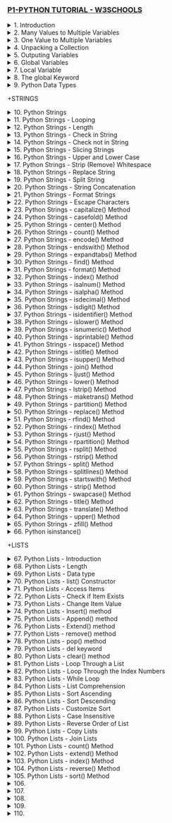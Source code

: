 ### [P1-PYTHON TUTORIAL - W3SCHOOLS](/courses/python/P1.md)

<details>
  <summary>1. Introduction </summary>

# Check python version

<details>
  <summary>Solution </summary>

```py
python --version
```

</details>

# Print out value

<details>
  <summary>Solution </summary>

```py
print("Hello, World!")
```

</details>

# Python Comments

<details>
  <summary>Solution </summary>

```py
#This is a comment
print("Hello, World!")
```

```py
#This is a comment
#written in
#more than just one line
print("Hello, World!")
```

```py
"""
This is a comment
written in
more than just one line
"""
print("Hello, World!")
```

</details>

# Python Variables

<details>
  <summary>Solution </summary>

```py
x = 5
y = "John"
print(x)
print(y)
```

```py
# 5
# John
```

</details>

# Type Casting

<details>
  <summary>Solution </summary>

```py
x = str(3)    # x will be '3'
y = int(3)    # y will be 3
z = float(3)  # z will be 3.0
```

```py
# 3
# 3
# 3.0
```

</details>

# Get Data Type

<details>
  <summary>Solution </summary>

```py
x = 5
y = "John"
print(type(x))
print(type(y))
```

```py
# <class 'int'>
# <class 'str'>
```

</details>

</details>

<details>
  <summary>2. Many Values to Multiple Variables </summary>

# Many Values to Multiple Variables

```py
x, y, z = "Orange", "Banana", "Cherry"
print(x)
print(y)
print(z)
```

```py
# Orange
# Banana
# Cherry
```

</details>

<details>
  <summary>3. One Value to Multiple Variables </summary>

# One Value to Multiple Variables

```py
x = y = z = "Orange"
print(x)
print(y)
print(z)
```

```py
# Orange
# Orange
# Orange
```

</details>

<details>
  <summary>4. Unpacking a Collection </summary>

# Unpacking a Collection

```py
fruits = ["apple", "banana", "cherry"]
x, y, z = fruits
print(x)
print(y)
print(z)
```

```py
# apple
# banana
# cherry
```

</details>

<details>
  <summary>5. Outputing Variables </summary>

# Outputing Variables

```py
x = "Python"
y = "is"
z = "awesome"
print(x, y, z)
```

```py
# Python is awesome
```

```py
x = "Python "
y = "is "
z = "awesome"
print(x + y + z)
```

```py
# Python is awesome
```

</details>

<details>
  <summary>6. Global Variables </summary>

# Global Variables

```py
x = "awesome"

def myfunc():
  print("Python is " + x)

myfunc()
```

```py
# Python is awesome
```

</details>

<details>
  <summary>7. Local Variable </summary>

# Local Variable

```py
x = "awesome"

def myfunc():
  x = "fantastic"
  print("Python is " + x)

myfunc()

print("Python is " + x)
```

```py
# Python is fantastic
# Python is awesome
```

</details>

<details>
  <summary>8. The global Keyword</summary>

# The global Keyword

```py
x = "awesome"

def myfunc():
  global x
  x = "fantastic"

myfunc()

print("Python is " + x)
```

```py
# Python is fantastic
```

</details>

<details>
  <summary>9. Python Data Types </summary>

# Built-in Data Types

```py
Text Type:	    str
Numeric Types:	int, float, complex
Sequence Types:	list, tuple, range
Mapping Type:	  dict
Set Types:	    set, frozenset
Boolean Type:	  bool
Binary Types:	  bytes, bytearray, memoryview
None Type:	    NoneType
```

# Get Data Type

```py
x = 5
print(type(x))
```

```py
# <class 'int'>
```

# Set String Type

```py
x = "Hello World"
```

```py
x = str("Hello World")
```

# Set Integer Type

```py
x = 20
```

```py
x = int(20)
```

# Set Float Type

```py
x = 20.5
```

```py
x = float(20.5)
```

# Set Complex Type

```py
x = 1j
```

```py
x = complex(1j)
```

# Set List Type

```py
x = ["apple", "banana", "cherry"]
```

```py
x = list(("apple", "banana", "cherry"))
```

# Set Tuple Type

```py
x = ("apple", "banana", "cherry")
```

```py
x = tuple(("apple", "banana", "cherry"))
```

# Set Range Type

```py
x = range(6)
```

# Set Dictionary Type

```py
x = {"name" : "John", "age" : 36}
```

```py
x = dict(name="John", age=36)
```

# Set Set Type

```py
x = {"apple", "banana", "cherry"}
```

```py
x = set(("apple", "banana", "cherry"))
```

# Set FrozenSet Type

```py
x = frozenset({"apple", "banana", "cherry"})
```

```py
x = frozenset(("apple", "banana", "cherry"))
```

# Set Bool Type

```py
x = True
```

```py
x = bool(5)
```

# Set Bytes Type

```py
x = b"Hello"
```

```py
x = bytes(5)
```

# Set ByteArray Type

```py
x = bytearray(5)
```

# Set Memoryview Type

```py
x = memoryview(bytes(5))
```

# Set None Type

```py
x = None
```

</details>

+STRINGS

<details>
  <summary>10. Python Strings </summary>

- Strings in python are surrounded by either single quotation marks, or double quotation marks.

- 'hello' is the same as "hello".

- You can display a string literal with the print() function.

- Assigning a string to a variable is done with the variable name followed by an equal sign and the string.

- You can assign a multiline string to a variable by using three quotes.

- Square brackets can be used to access elements of the string.

```py
print("Hello")
print('Hello')
```

```py
a = "Hello"
print(a)
```

```py
a = """Lorem ipsum dolor sit amet,
consectetur adipiscing elit,
sed do eiusmod tempor incididunt
ut labore et dolore magna aliqua."""
print(a)
```

```py
a = '''Lorem ipsum dolor sit amet,
consectetur adipiscing elit,
sed do eiusmod tempor incididunt
ut labore et dolore magna aliqua.'''
print(a)
```

```py
# Lorem ipsum dolor sit amet,
# consectetur adipiscing elit,
# sed do eiusmod tempor incididunt
# ut labore et dolore magna aliqua.
```

```py
a = "Hello, World!"
print(a[1])
```

```py
# e
```

</details>

<details>
  <summary>11. Python Strings - Looping </summary>

- Since strings are arrays, we can loop through the characters in a string, with a for loop.

```py
for x in "banana":
  print(x)
```

```py
# b
# a
# n
# a
# n
# a
```

</details>

<details>
  <summary>12. Python Strings - Length </summary>

- To get the length of a string, use the len() function.

```py
a = "Hello, World!"
print(len(a))
```

```py
# 13
```

</details>

<details>
  <summary>13. Python Strings - Check in String </summary>

- To check if a certain phrase or character is present in a string, we can use the keyword in.

```py
txt = "The best things in life are free!"
print("free" in txt)
```

```py
# True
```

```py
txt = "The best things in life are free!"
if "free" in txt:
  print("Yes, 'free' is present.")
```

```py
# Yes, 'free' is present.
```

</details>

<details>
  <summary>14. Python Strings - Check not in String </summary>

```py
txt = "The best things in life are free!"
print("expensive" not in txt)
```

```py
# True
```

```py
txt = "The best things in life are free!"
if "expensive" not in txt:
  print("No, 'expensive' is NOT present.")
```

```py
# No, 'expensive' is NOT present.
```

</details>

<details>
  <summary>15. Python Strings - Slicing Strings </summary>

- You can return a range of characters by using the slice syntax.

- Specify the start index and the end index, separated by a colon, to return a part of the string.

- By leaving out the start index, the range will start at the first character.

- By leaving out the end index, the range will go to the end.

- Use negative indexes to start the slice from the end of the string.

```py
b = "Hello, World!"
print(b[2:5])
```

```py
# llo
```

```py
b = "Hello, World!"
print(b[:5])
```

```py
# Hello
```

```py
b = "Hello, World!"
print(b[2:])
```

```py
# llo, World!
```

```py
b = "Hello, World!"
print(b[-5:-2])
```

```py
# orl
```

</details>

<details>
  <summary>16. Python Strings - Upper and Lower Case </summary>

- The upper() method returns the string in upper case.

- The lower() method returns the string in lower case.

```py
a = "Hello, World!"
print(a.upper())
```

```py
# HELLO, WORLD!
```

```py
a = "Hello, World!"
print(a.lower())
```

```py
# hello, world!
```

</details>

<details>
  <summary>17. Python Strings - Strip (Remove) Whitespace</summary>

- Whitespace is the space before and/or after the actual text, and very often you want to remove this space.

- The strip() method removes any whitespace from the beginning or the end

```py
a = " Hello, World! "
print(a.strip()) # returns "Hello, World!"
```

```py
# Hello, World!
```

</details>

<details>
  <summary>18. Python Strings - Replace String </summary>

- The replace() method replaces a string with another string.

```py
a = "Hello, World!"
print(a.replace("H", "J"))
```

```py
# Jello, World!
```

</details>

<details>
  <summary>19. Python Strings - Split String </summary>

- The split() method returns a list where the text between the specified separator becomes the list items.

- The split() method splits the string into substrings if it finds instances of the separator.

```py
a = "Hello, World!"
print(a.split(",")) # returns ['Hello', ' World!']
```

```py
# ['Hello', ' World!']
```

</details>

<details>
  <summary>20. Python Strings - String Concatenation </summary>

- To concatenate, or combine, two strings you can use the + operator.

```py
a = "Hello"
b = "World"
c = a + b
print(c)
```

```py
# HelloWorld
```

```py
a = "Hello"
b = "World"
c = a + " " + b
print(c)
```

```py
# Hello World
```

</details>

<details>
  <summary>21. Python Strings - Format Strings </summary>

- We can combine strings and numbers by using the format() method!

- The format() method takes the passed arguments, formats them, and places them in the string where the placeholders {} are.

- The format() method takes unlimited number of arguments, and are placed into the respective placeholders.

- You can use index numbers {0} to be sure the arguments are placed in the correct placeholders.

```py
age = 36
txt = "My name is John, and I am {}"
print(txt.format(age))
```

```py
# My name is John, and I am 36
```

```py
quantity = 3
itemno = 567
price = 49.95
myorder = "I want {} pieces of item {} for {} dollars."
print(myorder.format(quantity, itemno, price))
```

```py
# I want 3 pieces of item 567 for 49.95 dollars.
```

```py
quantity = 3
itemno = 567
price = 49.95
myorder = "I want to pay {2} dollars for {0} pieces of item {1}."
print(myorder.format(quantity, itemno, price))
```

```py
# I want to pay 49.95 dollars for 3 pieces of item 567
```

</details>

<details>
  <summary>22. Python Strings - Escape Characters </summary>

- To insert characters that are illegal in a string, use an escape character.

- An escape character is a backslash \ followed by the character you want to insert.

- An example of an illegal character is a double quote inside a string that is surrounded by double quotes. To fix this problem, use the escape character \".

```py
txt = "We are the so-called \"Vikings\" from the north."
```

```py
# We are the so-called "Vikings" from the north.
```

```bs
\'	  Single Quote
\\	  Backslash
\n	  New Line
\r	  Carriage Return
\t	  Tab
\b	  Backspace
\f	  Form Feed
\ooo	  Octal value
\xhh	  Hex value
```

</details>

<details>
  <summary>23. Python Strings - capitalize() Method</summary>

- The capitalize() method returns a string where the first character is upper case, and the rest is lower case.

```bs
string.capitalize()
```

```py
txt = "hello, and welcome to my world."

x = txt.capitalize()

print (x)
```

```py
# Hello, and welcome to my world.
```

```py
txt = "python is FUN!"

x = txt.capitalize()

print (x)
```

```py
# Python is fun!
```

```py
txt = "36 is my age."

x = txt.capitalize()

print (x)
```

```py
# 36 is my age
```

</details>

<details>
  <summary>24. Python Strings - casefold() Method </summary>

- The casefold() method returns a string where all the characters are lower case.

- This method is similar to the lower() method, but the casefold() method is stronger, more aggressive, meaning that it will convert more characters into lower case, and will find more matches when comparing two strings and both are converted using the casefold() method.

```py
txt = "Hello, And Welcome To My World!"

x = txt.casefold()

print(x)
```

```py
# hello, and welcome to my world!
```

</details>

<details>
  <summary>25. Python Strings - center() Method </summary>

- The center() method will center align the string, using a specified character (space is default) as the fill character.

```bs
string.center(length, character)
```

```py
txt = "banana"

x = txt.center(20)

print(x)
```

```py
# "    banana     "
```

```py
txt = "banana"

x = txt.center(20, "O")

print(x)
```

```py
# OOOOOOObananaOOOOOOO
```

</details>

<details>
  <summary>26. Python Strings - count() Method </summary>

- The count() method returns the number of times a specified value appears in the string.

```bs
string.count(value, start, end)
```

```py
txt = "I love apples, apple are my favorite fruit"

x = txt.count("apple")

print(x)
```

```py
# 2
```

```py
txt = "I love apples, apple are my favorite fruit"

x = txt.count("apple", 10, 24)

print(x)
```

```py
# 1
```

</details>

<details>
  <summary>27. Python Strings - encode() Method </summary>

- The encode() method encodes the string, using the specified encoding. If no encoding is specified, UTF-8 will be used.

```bs
string.encode(encoding=encoding, errors=errors)
```

```py
txt = "My name is Ståle"

x = txt.encode()

print(x)
```

```py
# b'My name is St\xc3\xe5le'
```

```py
txt = "My name is Ståle"

print(txt.encode(encoding="ascii",errors="backslashreplace"))
print(txt.encode(encoding="ascii",errors="ignore"))
print(txt.encode(encoding="ascii",errors="namereplace"))
print(txt.encode(encoding="ascii",errors="replace"))
print(txt.encode(encoding="ascii",errors="xmlcharrefreplace"))
```

```py
# b'My name is St\\xe5le'
# b'My name is Stle'
# b'My name is St\\N{LATIN SMALL LETTER A WITH RING ABOVE}le'
# b'My name is St?le'
# b'My name is Ståle'
```

</details>

<details>
  <summary>28. Python Strings - endswith() Method </summary>

- The endswith() method returns True if the string ends with the specified value, otherwise False.

```bs
string.endswith(value, start, end)
```

```py
txt = "Hello, welcome to my world."

x = txt.endswith(".")

print(x)
```

```py
# True
```

```py
txt = "Hello, welcome to my world."

x = txt.endswith("my world.")

print(x)
```

```py
# True
```

```py
txt = "Hello, welcome to my world."

x = txt.endswith("my world.", 5, 11)

print(x)
```

```py
# False
```

</details>

<details>
  <summary>29. Python Strings - expandtabs() Method </summary>

- The expandtabs() method sets the tab size to the specified number of whitespaces.

```bs
string.expandtabs(tabsize)
```

```py
txt = "H\te\tl\tl\to"

x =  txt.expandtabs(2)

print(x)
```

```py
# H e l l o
```

```py
txt = "H\te\tl\tl\to"

print(txt)
print(txt.expandtabs())
print(txt.expandtabs(2))
print(txt.expandtabs(4))
print(txt.expandtabs(10))
```

```py
# H       e       l       l       o
# H       e       l       l       o
# H e l l o
# H   e   l   l   o
# H         e         l         l         o
```

</details>

<details>
  <summary>30. Python Strings - find() Method </summary>

- The find() method finds the first occurrence of the specified value.

- The find() method returns -1 if the value is not found.

- The find() method is almost the same as the index() method, the only difference is that the index() method raises an exception if the value is not found.

```bs
string.find(value, start, end)
```

```py
txt = "Hello, welcome to my world."

x = txt.find("welcome")

print(x)
```

```py
# 7
```

```py
txt = "Hello, welcome to my world."

x = txt.find("e")

print(x)
```

```py
# 1
```

```py
txt = "Hello, welcome to my world."

x = txt.find("e", 5, 10)

print(x)
```

```py
# 8
```

```py
txt = "Hello, welcome to my world."

print(txt.find("q"))
print(txt.index("q"))
```

```py
# -1
# Traceback (most recent call last):
#   File "demo_ref_string_find_vs_index.py", line 4 in <module>
#     print(txt.index("q"))
# ValueError: substring not found
```

</details>

<details>
  <summary>31. Python Strings - format() Method </summary>

- The format() method formats the specified value(s) and insert them inside the string's placeholder.

- The placeholder is defined using curly brackets: {}.

- The format() method returns the formatted string.

- The placeholders can be identified using named indexes {price}, numbered indexes {0}, or even empty placeholders {}.

```bs
string.format(value1, value2...)
```

```py
txt = "For only {price:.2f} dollars!"
print(txt.format(price = 49))
```

```py
# For only 49.00 dollars!
```

```py
txt1 = "My name is {fname}, I'm {age}".format(fname = "John", age = 36)
txt2 = "My name is {0}, I'm {1}".format("John",36)
txt3 = "My name is {}, I'm {}".format("John",36)
```

```py
# My name is John, I'm 36
# My name is John, I'm 36
# My name is John, I'm 36
```

</details>

<details>
  <summary>32. Python Strings - index() Method </summary>

- The index() method finds the first occurrence of the specified value.

- The index() method raises an exception if the value is not found.

- The index() method is almost the same as the find() method, the only difference is that the find() method returns -1 if the value is not found.

```bs
string.index(value, start, end)
```

```py
txt = "Hello, welcome to my world."

x = txt.index("welcome")

print(x)
```

```py
# 7
```

```py
txt = "Hello, welcome to my world."

x = txt.index("e")

print(x)
```

```py
# 1
```

```py
txt = "Hello, welcome to my world."

x = txt.index("e", 5, 10)

print(x)
```

```py
# 8
```

```py
txt = "Hello, welcome to my world."

print(txt.find("q"))
print(txt.index("q"))
```

```py
# -1
# Traceback (most recent call last):
#   File "demo_ref_string_find_vs_index.py", line 4 in <module>
#     print(txt.index("q"))
# ValueError: substring not found
```

</details>

<details>
  <summary>33. Python Strings - isalnum() Method </summary>

- The isalnum() method returns True if all the characters are alphanumeric, meaning alphabet letter (a-z) and numbers (0-9).

- Example of characters that are not alphanumeric: (space)!#%&? etc.

```bs
string.isalnum()
```

```py
txt = "Company12"

x = txt.isalnum()

print(x)
```

```py
# True
```

```py
txt = "Company 12"

x = txt.isalnum()

print(x)
```

```py
# False
```

</details>

<details>
  <summary>34. Python Strings - isalpha() Method </summary>

- The isalpha() method returns True if all the characters are alphabet letters (a-z).

- Example of characters that are not alphabet letters: (space)!#%&? etc.

```py
txt = "CompanyX"

x = txt.isalpha()

print(x)

```

```py
# True
```

```py
txt = "Company10"

x = txt.isalpha()

print(x)

```

```py
# False
```

</details>

<details>
  <summary>35. Python Strings - isdecimal() Method </summary>

- The isdecimal() method returns True if all the characters are decimals (0-9).

- This method is used on unicode objects.

```py
a = "\u0030" #unicode for 0
b = "\u0047" #unicode for G

print(a.isdecimal())
print(b.isdecimal())
```

```py
# True
# False
```

</details>

<details>
  <summary>36. Python Strings - isdigit() Method </summary>

- The isdigit() method returns True if all the characters are digits, otherwise False.

- Exponents, like ², are also considered to be a digit.

```py
txt = "50800"

x = txt.isdigit()

print(x)
```

```py
# True
```

```py
a = "\u0030" #unicode for 0
b = "\u00B2" #unicode for ²

print(a.isdigit())
print(b.isdigit())
```

```py
# True
# True
```

</details>

<details>
  <summary>37. Python Strings - isidentifier() Method </summary>

- The isidentifier() method returns True if the string is a valid identifier, otherwise False.

- A string is considered a valid identifier if it only contains alphanumeric letters (a-z) and (0-9), or underscores (\_).

- A valid identifier cannot start with a number, or contain any spaces.

```py
txt = "Demo"

x = txt.isidentifier()

print(x)
```

```py
# True
```

```py
a = "MyFolder"
b = "Demo002"
c = "2bring"
d = "my demo"

print(a.isidentifier())
print(b.isidentifier())
print(c.isidentifier())
print(d.isidentifier())
```

```py
# True
# True
# False
# False
```

</details>

<details>
  <summary>38. Python Strings - islower() Method </summary>

- The islower() method returns True if all the characters are in lower case, otherwise False.

- Numbers, symbols and spaces are not checked, only alphabet characters.

```py
txt = "hello world!"

x = txt.islower()

print(x)
```

```py
# True
```

```py
a = "Hello world!"
b = "hello 123"
c = "mynameisPeter"

print(a.islower())
print(b.islower())
print(c.islower())

```

```py
# False
# True
# False
```

</details>

<details>
  <summary>39. Python Strings - isnumeric() Method  </summary>

- The isnumeric() method returns True if all the characters are numeric (0-9), otherwise False.

- Exponents, like ² and ¾ are also considered to be numeric values.

- "-1" and "1.5" are NOT considered numeric values, because all the characters in the string must be numeric, and the - and the . are not.

```py
txt = "565543"

x = txt.isnumeric()

print(x)

```

```py
# True
```

```py
a = "\u0030" #unicode for 0
b = "\u00B2" #unicode for ²
c = "10km2"
d = "-1"
e = "1.5"

print(a.isnumeric())
print(b.isnumeric())
print(c.isnumeric())
print(d.isnumeric())
print(e.isnumeric())

```

```py
# True
# True
# False
# False
# False
```

</details>

<details>
  <summary>40. Python Strings - isprintable() Method </summary>

- The isprintable() method returns True if all the characters are printable, otherwise False.

- Example of none printable character can be carriage return and line feed.

```py
txt = "Hello! Are you #1?"

x = txt.isprintable()

print(x)

```

```py
# True
```

```py
txt = "Hello!\nAre you #1?"

x = txt.isprintable()

print(x)
```

```py
# False
```

</details>

<details>
  <summary>41. Python Strings - isspace() Method  </summary>

The isspace() method returns True if all the characters in a string are whitespaces, otherwise False.

```py
txt = "   "

x = txt.isspace()

print(x)
```

```py
# True
```

```py
txt = "   s   "

x = txt.isspace()

print(x)

```

```py
# False
```

</details>

<details>
  <summary>42. Python Strings - istitle() Method </summary>

- The istitle() method returns True if all words in a text start with a upper case letter, AND the rest of the word are lower case letters, otherwise False.

- Symbols and numbers are ignored.

```py
txt = "Hello, And Welcome To My World!"

x = txt.istitle()

print(x)

```

```py
# True
```

```py
a = "HELLO, AND WELCOME TO MY WORLD"
b = "Hello"
c = "22 Names"
d = "This Is %'!?"

print(a.istitle())
print(b.istitle())
print(c.istitle())
print(d.istitle())

```

```py
# False
# True
# True
# True
```

</details>

<details>
  <summary>43. Python Strings - isupper() Method  </summary>

- The isupper() method returns True if all the characters are in upper case, otherwise False.

- Numbers, symbols and spaces are not checked, only alphabet characters.

```py
txt = "THIS IS NOW!"

x = txt.isupper()

print(x)

```

```py
# True
```

```py
a = "Hello World!"
b = "hello 123"
c = "MY NAME IS PETER"

print(a.isupper())
print(b.isupper())
print(c.isupper())

```

```py
# False
# False
# True
```

</details>

<details>
  <summary>44. Python Strings - join() Method  </summary>

- The join() method takes all items in an iterable and joins them into one string.

- A string must be specified as the separator.

```py
myTuple = ("John", "Peter", "Vicky")

x = "#".join(myTuple)

print(x)
```

```py
# John#Peter#Vicky
```

```py
myDict = {"name": "John", "country": "Norway"}
mySeparator = "TEST"

x = mySeparator.join(myDict)

print(x)

```

```py
# nameTESTcountry
```

</details>

<details>
  <summary>45. Python Strings - ljust() Method </summary>

The ljust() method will left align the string, using a specified character (space is default) as the fill character.

```py
txt = "banana"

x = txt.ljust(20)

print(x, "is my favorite fruit.")
```

```py
# banana              is my favorite fruit.
```

```py
txt = "banana"

x = txt.ljust(20, "O")

print(x)

```

```py
# bananaOOOOOOOOOOOOOO
```

</details>

<details>
  <summary>46. Python Strings - lower() Method </summary>

- The lower() method returns a string where all characters are lower case.

- Symbols and Numbers are ignored.

```py
txt = "Hello my FRIENDS"

x = txt.lower()

print(x)

```

```py
# hello my friends
```

</details>

<details>
  <summary>47. Python Strings - lstrip() Method </summary>

The lstrip() method removes any leading characters (space is the default leading character to remove).

```py
txt = "     banana     "

x = txt.lstrip()

print("of all fruits", x, "is my favorite")
```

```py
# of all fruits banana     is my favorite
```

```py
txt = ",,,,,ssaaww.....banana"

x = txt.lstrip(",.asw")

print(x)

```

```py
# banana
```

</details>

<details>
  <summary>48. Python Strings - maketrans() Method </summary>

- The maketrans() method returns a mapping table that can be used with the translate() method to replace specified characters.

```py
txt = "Hello Sam!"

mytable = txt.maketrans("S", "P")

print(txt.translate(mytable))

```

```py
# Hello Pam!
```

```py
txt = "Hi Sam!"

x = "mSa"
y = "eJo"

mytable = txt.maketrans(x, y)

print(txt.translate(mytable))

```

```py
# Hi Joe!
```

```py
txt = "Good night Sam!"

x = "mSa"
y = "eJo"
z = "odnght"

mytable = txt.maketrans(x, y, z)

print(txt.translate(mytable))
```

```py
# G i Joe!
```

</details>

<details>
  <summary>49. Python Strings - partition() Method </summary>

- The partition() method searches for a specified string, and splits the string into a tuple containing three elements.

- The first element contains the part before the specified string.

- The second element contains the specified string.

- The third element contains the part after the string.

```py
txt = "I could eat bananas all day"

x = txt.partition("bananas")

print(x)

```

```py
# ('I could eat ', 'bananas', ' all day')
```

```py
txt = "I could eat bananas all day"

x = txt.partition("apples")

print(x)

```

```py
# ('I could eat bananas all day', '', '')
```

</details>

<details>
  <summary>50. Python Strings - replace() Method </summary>

The replace() method replaces a specified phrase with another specified phrase.

```py
txt = "I like bananas"

x = txt.replace("bananas", "apples")

print(x)
```

```py
# I like apples
```

```py
txt = "one one was a race horse, two two was one too."

x = txt.replace("one", "three")

print(x)

```

```py
# three three was a race horse, two two was three too."
```

```py
txt = "one one was a race horse, two two was one too."

x = txt.replace("one", "three", 2)

print(x)

```

```py
# three three was a race horse, two two was one too."
```

</details>

<details>
  <summary>51. Python Strings - rfind() Method </summary>

- The rfind() method finds the last occurrence of the specified value.

- The rfind() method returns -1 if the value is not found.

- The rfind() method is almost the same as the rindex() method.

```py
txt = "Mi casa, su casa."

x = txt.rfind("casa")

print(x)

```

```py
# 12
```

```py
txt = "Hello, welcome to my world."

x = txt.rfind("e")

print(x)

```

```py
# 13
```

```py
txt = "Hello, welcome to my world."

x = txt.rfind("e", 5, 10)

print(x)

```

```py
# 8
```

```py
txt = "Hello, welcome to my world."

print(txt.rfind("q"))
print(txt.rindex("q"))
```

```py
# -1
# Traceback (most recent call last):
#   File "demo_ref_string_rfind_vs_rindex.py", line 4 in <module>
#     print(txt.rindex("q"))
# ValueError: substring not found
```

</details>

<details>
  <summary>52. Python Strings - rindex() Method </summary>

- The rindex() method finds the last occurrence of the specified value.

- The rindex() method raises an exception if the value is not found.

- The rindex() method is almost the same as the rfind() method.

```py
txt = "Mi casa, su casa."

x = txt.rindex("casa")

print(x)

```

```py
# 12
```

```py
txt = "Hello, welcome to my world."

x = txt.rindex("e")

print(x)

```

```py
# 13
```

```py
txt = "Hello, welcome to my world."

x = txt.rindex("e", 5, 10)

print(x)
```

```py
# 8
```

```py
txt = "Hello, welcome to my world."

print(txt.rfind("q"))
print(txt.rindex("q"))
```

```py
# -1
# Traceback (most recent call last):
#   File "demo_ref_string_rfind_vs_rindex.py", line 4 in <module>
#     print(txt.rindex("q"))
# ValueError: substring not found
```

</details>

<details>
  <summary>53. Python Strings - rjust() Method  </summary>

The rjust() method will right align the string, using a specified character (space is default) as the fill character.

```py
txt = "banana"

x = txt.rjust(20)

print(x, "is my favorite fruit.")
```

```py
#                  banana is my favorite fruit.
```

```py
txt = "banana"

x = txt.rjust(20, "O")

print(x)

```

```py
# OOOOOOOOOOOOOObanana
```

</details>

<details>
  <summary>54. Python Strings - rpartition() Method </summary>

- The rpartition() method searches for the last occurrence of a specified string, and splits the string into a tuple containing three elements.

- The first element contains the part before the specified string.

- The second element contains the specified string.

- The third element contains the part after the string.

```py
txt = "I could eat bananas all day, bananas are my favorite fruit"

x = txt.rpartition("bananas")

print(x)
```

```py
# ('I could eat bananas all day, ', 'bananas', ' are my favorite fruit')
```

```py
txt = "I could eat bananas all day, bananas are my favorite fruit"

x = txt.rpartition("apples")

print(x)
```

```py
# ('', '', 'I could eat bananas all day, bananas are my favorite fruit')
```

</details>

<details>
  <summary>55. Python Strings - rsplit() Method </summary>

- The rsplit() method splits a string into a list, starting from the right.

- If no "max" is specified, this method will return the same as the split() method.

```py
txt = "apple, banana, cherry"

x = txt.rsplit(", ")

print(x)
```

```py
# ['apple', 'banana', 'cherry']
```

```py
txt = "apple, banana, cherry"

# setting the maxsplit parameter to 1, will return a list with 2 elements!
x = txt.rsplit(", ", 1)

print(x)

# note that the result has only 2 elements "apple, banana" is the first element, and "cherry" is the last.
```

```py
['apple, banana', 'cherry']
```

</details>

<details>
  <summary>56. Python Strings - rstrip() Method </summary>

The rstrip() method removes any trailing characters (characters at the end a string), space is the default trailing character to remove.

```py
txt = "     banana     "

x = txt.rstrip()

print("of all fruits", x, "is my favorite")
```

```py
# of all fruits     banana is my favorite
```

```py
txt = "banana,,,,,ssqqqww....."

x = txt.rstrip(",.qsw")

print(x)

```

```py
# banana
```

</details>

<details>
  <summary>57. Python Strings - split() Method </summary>

```py
txt = "welcome to the jungle"

x = txt.split()

print(x)
```

```py
# ['welcome', 'to', 'the', 'jungle']
```

```py
txt = "hello, my name is Peter, I am 26 years old"

x = txt.split(", ")

print(x)
```

```py
# ['hello', 'my name is Peter', 'I am 26 years old']
```

```py
txt = "apple#banana#cherry#orange"

x = txt.split("#")

print(x)

```

```py
# ['apple', 'banana', 'cherry', 'orange']
```

```py
txt = "apple#banana#cherry#orange"

# setting the maxsplit parameter to 1, will return a list with 2 elements!
x = txt.split("#", 1)

print(x)
```

```py
# ['apple', 'banana#cherry#orange']
```

</details>

<details>
  <summary>58. Python Strings - splitlines() Method </summary>

The splitlines() method splits a string into a list. The splitting is done at line breaks.

```py
txt = "Thank you for the music\nWelcome to the jungle"

x = txt.splitlines()

print(x)

```

```py
# ['Thank you for the music', 'Welcome to the jungle']
```

```py
txt = "Thank you for the music\nWelcome to the jungle"

x = txt.splitlines(True)

print(x)

```

```py
# ['Thank you for the music\n', 'Welcome to the jungle']
```

</details>

<details>
  <summary>59. Python Strings - startswith() Method </summary>

The startswith() method returns True if the string starts with the specified value, otherwise False.

```py
txt = "Hello, welcome to my world."

x = txt.startswith("Hello")

print(x)

```

```py
# True
```

```py
txt = "Hello, welcome to my world."

x = txt.startswith("wel", 7, 20)

print(x)

```

```py
# True
```

</details>

<details>
  <summary>60. Python Strings - strip() Method </summary>

The strip() method removes any leading (spaces at the beginning) and trailing (spaces at the end) characters (space is the default leading character to remove).

```py
txt = "     banana     "

x = txt.strip()

print("of all fruits", x, "is my favorite")

```

```py
# of all fruits banana is my favorite
```

```py
txt = ",,,,,rrttgg.....banana....rrr"

x = txt.strip(",.grt")

print(x)

```

```py
# banana
```

</details>

<details>
  <summary>61. Python Strings - swapcase() Method </summary>

The swapcase() method returns a string where all the upper case letters are lower case and vice versa.

```py
txt = "Hello My Name Is PETER"

x = txt.swapcase()

print(x)

```

```py
# hELLO mY nAME iS peter
```

</details>

<details>
  <summary>62. Python Strings - title() Method </summary>

- The title() method returns a string where the first character in every word is upper case. Like a header, or a title.

- If the word contains a number or a symbol, the first letter after that will be converted to upper case.

```py
txt = "Welcome to my world"

x = txt.title()

print(x)
```

```py
# Welcome To My World
```

```py
txt = "Welcome to my 2nd world"

x = txt.title()

print(x)

```

```py
# Welcome To My 2Nd World
```

</details>

<details>
  <summary>63. Python Strings - translate() Method </summary>

- The translate() method returns a string where some specified characters are replaced with the character described in a dictionary, or in a mapping table.

- Use the maketrans() method to create a mapping table.

- If a character is not specified in the dictionary/table, the character will not be replaced.

- If you use a dictionary, you must use ascii codes instead of characters.

```py
#use a dictionary with ascii codes to replace 83 (S) with 80 (P):
mydict = {83:  80}

txt = "Hello Sam!"

print(txt.translate(mydict))

```

```py
# Hello Pam!
```

```py
txt = "Hello Sam!"

mytable = txt.maketrans("S", "P")

print(txt.translate(mytable))

```

```py
# Hello Pam!
```

```py
txt = "Hi Sam!"

x = "mSa"
y = "eJo"

mytable = txt.maketrans(x, y)

print(txt.translate(mytable))

```

```py
# Hi Joe!
```

```py
txt = "Good night Sam!"

x = "mSa"
y = "eJo"
z = "odnght"

mytable = txt.maketrans(x, y, z)

print(txt.translate(mytable))

```

```py
# G i Joe!
```

```py
txt = "Good night Sam!"

mydict = {109: 101, 83: 74, 97: 111, 111: None, 100: None, 110: None, 103: None, 104: None, 116: None}

print(txt.translate(mydict))

```

```py
# G i Joe!
```

</details>

<details>
  <summary>64. Python Strings - upper() Method </summary>

- The upper() method returns a string where all characters are in upper case.

- Symbols and Numbers are ignored.

```py
txt = "Hello my friends"

x = txt.upper()

print(x)

```

```py
# HELLO MY FRIENDS
```

</details>

<details>
  <summary>65. Python Strings - zfill() Method </summary>

- The zfill() method adds zeros (0) at the beginning of the string, until it reaches the specified length.

- If the value of the len parameter is less than the length of the string, no filling is done.

```py
txt = "50"

x = txt.zfill(10)

print(x)

```

```py
# 0000000050
```

```py
a = "hello"
b = "welcome to the jungle"
c = "10.000"

print(a.zfill(10))
print(b.zfill(10))
print(c.zfill(10))
```

```py
# 00000hello
# welcome to the jungle
# 000010.000
```

</details>

<details>
  <summary>66. Python isinstance() </summary>

Python also has many built-in functions that return a boolean value, like the isinstance() function, which can be used to determine if an object is of a certain data type

```py
x = 200
print(isinstance(x, int))
```

```py
# True
```

</details>

+LISTS

<details>
  <summary>67. Python Lists - Introduction </summary>

- Lists are used to store multiple items in a single variable.

- Lists are one of 4 built-in data types in Python used to store collections of data, the other 3 are Tuple, Set, and Dictionary, all with different qualities and usage.

- Lists are created using square brackets.

- List items are ordered, changeable, and allow duplicate values.

- List items are indexed, the first item has index [0], the second item has index [1] etc.

- The list is changeable, meaning that we can change, add, and remove items in a list after it has been created.

There are four collection data types in the Python programming language:

- List is a collection which is ordered and changeable. Allows duplicate members.
- Tuple is a collection which is ordered and unchangeable. Allows duplicate members.
- Set is a collection which is unordered, unchangeable\*, and unindexed. No duplicate members.
- Dictionary is a collection which is ordered\*\* and changeable. No duplicate members.

```py
thislist = ["apple", "banana", "cherry"]
print(thislist)
```

```py
# ['apple', 'banana', 'cherry']
```

</details>

<details>
  <summary>68. Python Lists - Length</summary>

To determine how many items a list has, use the len() function.

```py
thislist = ["apple", "banana", "cherry"]
print(len(thislist))
```

```py
# 3
```

</details>

<details>
  <summary>69. Python Lists - Data type </summary>

```py
mylist = ["apple", "banana", "cherry"]

print(type(mylist))

```

```py
# <class 'list'>
```

</details>

<details>
  <summary>70. Python Lists - list() Constructor </summary>

```py
thislist = list(("apple", "banana", "cherry"))
print(thislist)

```

```py
# ['apple', 'banana', 'cherry']
```

</details>

<details>
  <summary>71. Python Lists - Access Items</summary>

```py
thislist = ["apple", "banana", "cherry"]
print(thislist[1])

```

```py
# banana
```

```py
thislist = ["apple", "banana", "cherry"]
print(thislist[-1])

```

```py
# cherry
```

```py
thislist = ["apple", "banana", "cherry", "orange", "kiwi", "melon", "mango"]
print(thislist[2:5])

#This will return the items from position 2 to 5.

#Remember that the first item is position 0,
#and note that the item in position 5 is NOT included

```

```py
# ['cherry', 'orange', 'kiwi']
```

```py
thislist = ["apple", "banana", "cherry", "orange", "kiwi", "melon", "mango"]
print(thislist[:4])

#This will return the items from index 0 to index 4.

#Remember that index 0 is the first item, and index 4 is the fifth item
#Remember that the item in index 4 is NOT included

```

```py
# ['apple', 'banana', 'cherry', 'orange']
```

```py
thislist = ["apple", "banana", "cherry", "orange", "kiwi", "melon", "mango"]
print(thislist[2:])

#This will return the items from index 2 to the end.

#Remember that index 0 is the first item, and index 2 is the third
```

```py
# ['cherry', 'orange', 'kiwi', 'melon', 'mango']
```

```py
thislist = ["apple", "banana", "cherry", "orange", "kiwi", "melon", "mango"]
print(thislist[-4:-1])

#Negative indexing means starting from the end of the list.

#This example returns the items from index -4 (included) to index -1 (excluded)

#Remember that the last item has the index -1,

```

```py
# ['orange', 'kiwi', 'melon']
```

</details>

<details>
  <summary>72. Python Lists - Check if Item Exists </summary>

```py
thislist = ["apple", "banana", "cherry"]
if "apple" in thislist:
  print("Yes, 'apple' is in the fruits list")
```

```py
# Yes, 'apple' is in the fruits list
```

</details>

<details>
  <summary>73. Python Lists - Change Item Value</summary>

```py
thislist = ["apple", "banana", "cherry"]
thislist[1] = "blackcurrant"

print(thislist)

```

```py
# ['apple', 'blackcurrant', 'cherry']
```

```py
thislist = ["apple", "banana", "cherry", "orange", "kiwi", "mango"]

thislist[1:3] = ["blackcurrant", "watermelon"]

print(thislist)

```

```py
# ['apple', 'blackcurrant', 'watermelon', 'orange', 'kiwi', 'mango']
```

```py
thislist = ["apple", "banana", "cherry"]

thislist[1:2] = ["blackcurrant", "watermelon"]

print(thislist)

```

```py
# ['apple', 'blackcurrant', 'watermelon', 'cherry']
```

```py
thislist = ["apple", "banana", "cherry"]

thislist[1:3] = ["watermelon"]

print(thislist)

```

```py
# ['apple', 'watermelon']
```

</details>

<details>
  <summary>74. Python Lists - Insert() method </summary>

- To insert a new list item, without replacing any of the existing values, we can use the insert() method.

- The insert() method inserts an item at the specified index.

```py
thislist = ["apple", "banana", "cherry"]

thislist.insert(2, "watermelon")

print(thislist)

```

```py
# ['apple', 'banana', 'watermelon', 'cherry']
```

```py
thislist = ["apple", "banana", "cherry"]
thislist.insert(1, "orange")
print(thislist)

```

```py
# ['apple', 'orange', 'banana', 'cherry']
```

</details>

<details>
  <summary>75. Python Lists - Append() method </summary>

To add an item to the end of the list, use the append() method.

```py
thislist = ["apple", "banana", "cherry"]

thislist.append("orange")

print(thislist)

```

```py
# ['apple', 'banana', 'cherry', 'orange']
```

</details>

<details>
  <summary>76. Python Lists - Extend() method</summary>

To append elements from another list to the current list, use the extend() method.

```py
thislist = ["apple", "banana", "cherry"]
tropical = ["mango", "pineapple", "papaya"]

thislist.extend(tropical)

print(thislist)

```

```py
# ['apple', 'banana', 'cherry', 'mango', 'pineapple', 'papaya']
```

```py
thislist = ["apple", "banana", "cherry"]
thistuple = ("kiwi", "orange")

thislist.extend(thistuple)

print(thislist)

```

```py
# ['apple', 'banana', 'cherry', 'kiwi', 'orange']
```

</details>

<details>
  <summary>77. Python Lists - remove() method </summary>

The remove() method removes the specified item.

```py
thislist = ["apple", "banana", "cherry"]
thislist.remove("banana")
print(thislist)

```

```py
# ['apple', 'cherry']
```

</details>

<details>
  <summary>78. Python Lists - pop() method </summary>

The pop() method removes the specified index.

```py
thislist = ["apple", "banana", "cherry"]
thislist.pop(1)
print(thislist)

```

```py
# ['apple', 'cherry']
```

```py
thislist = ["apple", "banana", "cherry"]
thislist.pop()
print(thislist)

```

```py
# ['apple', 'banana']
```

</details>

<details>
  <summary>79. Python Lists - del keyword </summary>

The del keyword also removes the specified index.

```py
thislist = ["apple", "banana", "cherry"]
del thislist[0]
print(thislist)

```

```py
# ['banana', 'cherry']
```

```py
thislist = ["apple", "banana", "cherry"]
del thislist
print(thislist) #this will cause an error because you have succsesfully deleted "thislist".
```

```py
# Traceback (most recent call last):
#   File "demo_list_del2.py", line 3, in <module>
#     print(thislist) #this will cause an error because you have succsesfully deleted "thislist".
# NameError: name 'thislist' is not defined
```

</details>

<details>
  <summary>80. Python Lists - clear() method </summary>

- The clear() method empties the list.

- The list still remains, but it has no content.

```py
thislist = ["apple", "banana", "cherry"]
thislist.clear()
print(thislist)
```

```py
# []
```

</details>

<details>
  <summary>81. Python Lists - Loop Through a List </summary>

You can loop through the list items by using a for loop.

```py
thislist = ["apple", "banana", "cherry"]
for x in thislist:
  print(x)

```

```py
# apple
# banana
# cherry
```

</details>

<details>
  <summary>82. Python Lists - Loop Through the Index Numbers</summary>

- You can also loop through the list items by referring to their index number.

- Use the range() and len() functions to create a suitable iterable.

```py
thislist = ["apple", "banana", "cherry"]
for i in range(len(thislist)):
  print(thislist[i])
```

```py
# apple
# banana
# cherry
```

</details>

<details>
  <summary>83. Python Lists - While Loop </summary>

- You can loop through the list items by using a while loop.

- Use the len() function to determine the length of the list, then start at 0 and loop your way through the list items by referring to their indexes.

- Remember to increase the index by 1 after each iteration.

```py
thislist = ["apple", "banana", "cherry"]
i = 0
while i < len(thislist):
  print(thislist[i])
  i = i + 1

```

```py
# apple
# banana
# cherry
```

</details>

<details>
  <summary>84. Python Lists - List Comprehension</summary>

The Syntax:

```bs
newlist = [expression for item in iterable if condition == True]
```

List Comprehension offers the shortest syntax for looping through lists.

```py
thislist = ["apple", "banana", "cherry"]
[print(x) for x in thislist]

```

```py
# apple
# banana
# cherry
```

```py
fruits = ["apple", "banana", "cherry", "kiwi", "mango"]
newlist = []

for x in fruits:
  if "a" in x:
    newlist.append(x)

print(newlist)

```

```py
# ['apple', 'banana', 'mango']
```

```py
fruits = ["apple", "banana", "cherry", "kiwi", "mango"]
newlist = [x for x in fruits if "a" in x]

print(newlist)

```

```py
# ['apple', 'banana', 'mango']
```

```py
fruits = ["apple", "banana", "cherry", "kiwi", "mango"]

newlist = [x for x in fruits if x != "apple"]

print(newlist)

```

```py
# ['banana', 'cherry', 'kiwi', 'mango']
```

```py
fruits = ["apple", "banana", "cherry", "kiwi", "mango"]

newlist = [x for x in fruits]

print(newlist)

```

```py
# ['apple', 'banana', 'cherry', 'kiwi', 'mango']
```

```py
newlist = [x for x in range(10)]

print(newlist)

```

```py
# [0, 1, 2, 3, 4, 5, 6, 7, 8, 9]
```

```py
newlist = [x for x in range(10) if x < 5]

print(newlist)

```

```py
# [0, 1, 2, 3, 4]
```

```py
fruits = ["apple", "banana", "cherry", "kiwi", "mango"]

newlist = [x.upper() for x in fruits]

print(newlist)

```

```py
# ['APPLE', 'BANANA', 'CHERRY', 'KIWI', 'MANGO']
```

```py
fruits = ["apple", "banana", "cherry", "kiwi", "mango"]

newlist = ['hello' for x in fruits]

print(newlist)

```

```py
# ['hello', 'hello', 'hello', 'hello', 'hello']
```

```py
fruits = ["apple", "banana", "cherry", "kiwi", "mango"]

newlist = [x if x != "banana" else "orange" for x in fruits]

print(newlist)

```

```py
# ['apple', 'orange', 'cherry', 'kiwi', 'mango']
```

</details>

<details>
  <summary>85. Python Lists - Sort Ascending </summary>

List objects have a sort() method that will sort the list alphanumerically, ascending, by default.

```py
thislist = ["orange", "mango", "kiwi", "pineapple", "banana"]

thislist.sort()

print(thislist)

```

```py
# ['banana', 'kiwi', 'mango', 'orange', 'pineapple']
```

```py
thislist = [100, 50, 65, 82, 23]

thislist.sort()

print(thislist)

```

```py
# [23, 50, 65, 82, 100]
```

</details>

<details>
  <summary>86. Python Lists - Sort Descending</summary>

```py
thislist = ["orange", "mango", "kiwi", "pineapple", "banana"]

thislist.sort(reverse = True)

print(thislist)

```

```py
# ['pineapple', 'orange', 'mango', 'kiwi', 'banana']
```

```py
thislist = [100, 50, 65, 82, 23]

thislist.sort(reverse = True)

print(thislist)

```

```py
# [100, 82, 65, 50, 23]
```

</details>

<details>
  <summary>87. Python Lists - Customize Sort </summary>

```py
def myfunc(n):
  return abs(n - 50)

thislist = [100, 50, 65, 82, 23]

thislist.sort(key = myfunc)

print(thislist)

```

```py
# [50, 65, 23, 82, 100]
```

</details>

<details>
  <summary>88. Python Lists - Case Insensitive </summary>

By default the sort() method is case sensitive, resulting in all capital letters being sorted before lower case letters.

```py
thislist = ["banana", "Orange", "Kiwi", "cherry"]

thislist.sort()

print(thislist)

```

```py
# ['Kiwi', 'Orange', 'banana', 'cherry']
```

```py
thislist = ["banana", "Orange", "Kiwi", "cherry"]

thislist.sort(key = str.lower)

print(thislist)

```

```py
# ['banana', 'cherry', 'Kiwi', 'Orange']
```

</details>

<details>
  <summary>89. Python Lists - Reverse Order of List </summary>

- What if you want to reverse the order of a list, regardless of the alphabet?

- The reverse() method reverses the current sorting order of the elements.

```py
thislist = ["banana", "Orange", "Kiwi", "cherry"]

thislist.reverse()

print(thislist)

```

```py
# ['cherry', 'Kiwi', 'Orange', 'banana']
```

</details>

<details>
  <summary>99. Python Lists - Copy Lists </summary>

- You cannot copy a list simply by typing list2 = list1, because: list2 will only be a reference to list1, and changes made in list1 will automatically also be made in list2.

- There are ways to make a copy, one way is to use the built-in List method copy().

- Another way to make a copy is to use the built-in method list().

```py
thislist = ["apple", "banana", "cherry"]
mylist = thislist.copy()
print(mylist)

```

```py
# ['apple', 'banana', 'cherry']
```

```py
thislist = ["apple", "banana", "cherry"]
mylist = list(thislist)
print(mylist)

```

```py
# ['apple', 'banana', 'cherry']
```

</details>

<details>
  <summary>100. Python Lists - Join Lists</summary>

- There are several ways to join, or concatenate, two or more lists in Python.

- One of the easiest ways are by using the + operator.

- Another way to join two lists is by appending all the items from list2 into list1, one by one.

- Or you can use the extend() method, which purpose is to add elements from one list to another list.

```py
list1 = ["a", "b", "c"]
list2 = [1, 2, 3]

list3 = list1 + list2
print(list3)

```

```py
# ['a', 'b', 'c', 1, 2, 3]
```

```py
list1 = ["a", "b" , "c"]
list2 = [1, 2, 3]

for x in list2:
  list1.append(x)

print(list1)

```

```py
# ['a', 'b', 'c', 1, 2, 3]
```

```py
list1 = ["a", "b" , "c"]
list2 = [1, 2, 3]

list1.extend(list2)
print(list1)

```

```py
# ['a', 'b', 'c', 1, 2, 3]
```

</details>

<details>
  <summary>101. Python Lists - count() Method </summary>

The count() method returns the number of elements with the specified value.

```py
fruits = ["apple", "banana", "cherry"]

x = fruits.count("cherry")

print(x)

```

```py
# 1
```

```py
fruits = [1, 4, 2, 9, 7, 8, 9, 3, 1]

x = fruits.count(9)

print(x)

```

```py
# 2
```

</details>

<details>
  <summary>102. Python Lists - extend() Method </summary>

The extend() method adds the specified list elements (or any iterable) to the end of the current list.

```py
fruits = ['apple', 'banana', 'cherry']

cars = ['Ford', 'BMW', 'Volvo']

fruits.extend(cars)

print(fruits)
```

```py
# ['apple', 'banana', 'cherry', 'Ford', 'BMW', 'Volvo']
```

```py
fruits = ['apple', 'banana', 'cherry']

points = (1, 4, 5, 9)

fruits.extend(points)

print(fruits)

```

```py
# ['apple', 'banana', 'cherry', 1, 4, 5, 9]
```

</details>

<details>
  <summary>103. Python Lists - index() Method </summary>

The index() method returns the position at the first occurrence of the specified value.

```py
fruits = ['apple', 'banana', 'cherry']

x = fruits.index("cherry")

print(x)

```

```py
# 2
```

```py
fruits = [4, 55, 64, 32, 16, 32]

x = fruits.index(32)

print(x)

```

```py
# 3
```

</details>

<details>
  <summary>104. Python Lists - reverse() Method </summary>

The reverse() method reverses the sorting order of the elements.

```py
fruits = ['apple', 'banana', 'cherry']

fruits.reverse()

print(fruits)

```

```py
# ['cherry', 'banana', 'apple']
```

</details>

<details>
  <summary>105. Python Lists - sort() Method </summary>

- The sort() method sorts the list ascending by default.

- You can also make a function to decide the sorting criteria(s).

```py
cars = ['Ford', 'BMW', 'Volvo']

cars.sort()

print(cars)

```

```py
# ['BMW', 'Ford', 'Volvo']
```

```py
cars = ['Ford', 'BMW', 'Volvo']

cars.sort(reverse=True)

print(cars)

```

```py
# ['Volvo', 'Ford', 'BMW']
```

```py
# A function that returns the length of the value:
def myFunc(e):
  return len(e)

cars = ['Ford', 'Mitsubishi', 'BMW', 'VW']

cars.sort(key=myFunc)

print(cars)

```

```py
# ['VW', 'BMW', 'Ford', 'Mitsubishi']
```

```py
def myFunc(e):
  return e['year']

cars = [
  {'car': 'Ford', 'year': 2005},
  {'car': 'Mitsubishi', 'year': 2000},
  {'car': 'BMW', 'year': 2019},
  {'car': 'VW', 'year': 2011}
]

cars.sort(key=myFunc)

print(cars)

```

```py
# [{'car': 'Mitsubishi', 'year': 2000}, {'car': 'Ford', 'year': 2005}, {'car': 'VW', 'year': 2011}, {'car': 'BMW', 'year': 2019}]
```

```py
# A function that returns the length of the value:
def myFunc(e):
  return len(e)

cars = ['Ford', 'Mitsubishi', 'BMW', 'VW']

cars.sort(reverse=True, key=myFunc)

print(cars)

```

```py
# ['Mitsubishi', 'Ford'', 'BMW', 'VW']
```

</details>

<details>
  <summary>106.  </summary>

# Example 1 -

```py

```

```py

```

```py

```

```py

```

```py

```

```py

```

</details>

<details>
  <summary>107.  </summary>

# Example 1 -

```py

```

```py

```

```py

```

```py

```

```py

```

```py

```

</details>

<details>
  <summary>108.  </summary>

# Example 1 -

```py

```

```py

```

```py

```

```py

```

```py

```

```py

```

</details>

<details>
  <summary>109.  </summary>

# Example 1 -

```py

```

```py

```

```py

```

```py

```

```py

```

```py

```

</details>

<details>
  <summary>110.  </summary>

# Example 1 -

```py

```

```py

```

```py

```

```py

```

```py

```

```py

```

</details>
